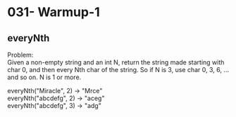 031- Warmup-1 
============
 
everyNth
-------


Problem:  
Given a non-empty string and an int N, return the string made starting with char 0, and then every Nth char of the string. So if N is 3, use char 0, 3, 6, ... and so on. N is 1 or more.   
>
everyNth("Miracle", 2) → "Mrce"  
everyNth("abcdefg", 2) → "aceg"  
everyNth("abcdefg", 3) → "adg"  

